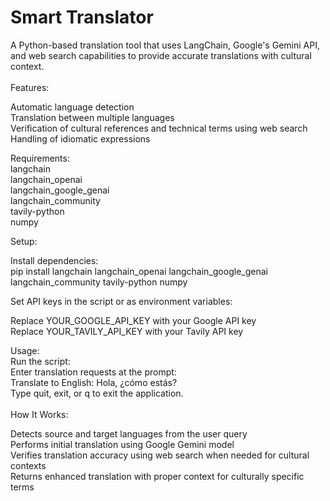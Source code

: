 # Smart Translator

A Python-based translation tool that uses LangChain, Google's Gemini API, and web search capabilities to provide accurate translations with cultural context.<br/><br/>
Features:
<br/>

Automatic language detection<br/>
Translation between multiple languages<br/>
Verification of cultural references and technical terms using web search<br/>
Handling of idiomatic expressions<br/>

Requirements:<br/>
langchain<br/>
langchain_openai<br/>
langchain_google_genai<br/>
langchain_community<br/>
tavily-python<br/>
numpy<br/>

Setup:<br/>

Install dependencies:<br/>
pip install langchain langchain_openai langchain_google_genai langchain_community tavily-python numpy<br/>

Set API keys in the script or as environment variables:<br/>

Replace YOUR_GOOGLE_API_KEY with your Google API key<br/>
Replace YOUR_TAVILY_API_KEY with your Tavily API key<br/>

Usage:<br/>
Run the script:<br/>
Enter translation requests at the prompt:<br/>
Translate to English: Hola, ¿cómo estás?<br/>
Type quit, exit, or q to exit the application.<br/><br/>
How It Works:<br/>

Detects source and target languages from the user query<br/>
Performs initial translation using Google Gemini model<br/>
Verifies translation accuracy using web search when needed for cultural contexts<br/>
Returns enhanced translation with proper context for culturally specific terms<br/>
